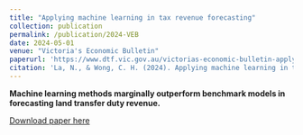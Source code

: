 ```yaml
---
title: "Applying machine learning in tax revenue forecasting"
collection: publication
permalink: /publication/2024-VEB
date: 2024-05-01
venue: "Victoria's Economic Bulletin"
paperurl: 'https://www.dtf.vic.gov.au/victorias-economic-bulletin-applying-machine-learning-tax-revenue-forecasting'
citation: 'La, N., & Wong, C. H. (2024). Applying machine learning in tax revenue forecasting. Victoria’s Economic Bulletin, 8(2).'
---
```


**Machine learning methods marginally outperform benchmark models in forecasting land transfer duty revenue.**

[Download paper here](https://www.dtf.vic.gov.au/victorias-economic-bulletin-applying-machine-learning-tax-revenue-forecasting)
